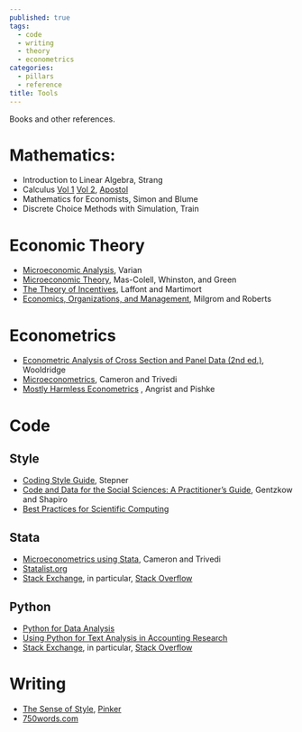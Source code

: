 ```yaml
---
published: true
tags:
  - code
  - writing
  - theory
  - econometrics
categories:
  - pillars
  - reference
title: Tools
---
```


Books and other references.

# Mathematics:

- Introduction to Linear Algebra, Strang
- Calculus [Vol 1](https://www.wiley.com/en-us/Calculus%2C+Volume+1%2C+2nd+Edition-p-9780471000051) [Vol 2](https://www.wiley.com/en-us/Calculus%2C+Volume+2%2C+2nd+Edition-p-9780471000075), [Apostol](https://en.wikipedia.org/wiki/Tom_M._Apostol)
- Mathematics for Economists, Simon and Blume
- Discrete Choice Methods with Simulation, Train

# Economic Theory

- [Microeconomic Analysis](https://wwnorton.com/books/9780393957358), Varian 
- [Microeconomic Theory](https://www.amazon.com/Microeconomic-Theory-Andreu-Mas-Colell/dp/0195073401), Mas-Colell, Whinston, and Green
- [The Theory of Incentives](https://press.princeton.edu/books/paperback/9780691091846/the-theory-of-incentives), Laffont and Martimort
- [Economics, Organizations, and Management](https://www.pearson.com/us/higher-education/program/Milgrom-Economics-Organization-and-Management/PGM309228.html), Milgrom and Roberts

# Econometrics
- [Econometric Analysis of Cross Section and Panel Data (2nd ed.)](https://mitpress.mit.edu/books/econometric-analysis-cross-section-and-panel-data-second-edition), Wooldridge
- [Microeconometrics](https://www.cambridge.org/hk/academic/subjects/economics/econometrics-statistics-and-mathematical-economics/microeconometrics-methods-and-applications?format=HB&isbn=9780521848053), Cameron and Trivedi
- [Mostly Harmless Econometrics](https://www.mostlyharmlesseconometrics.com) , Angrist and Pishke

# Code
## Style
- [Coding Style Guide](https://github.com/michaelstepner/healthinequality-code/blob/master/code/readme.md), Stepner 
- [Code and Data for the Social Sciences: A Practitioner’s Guide](https://web.stanford.edu/~gentzkow/research/CodeAndData.pdf), Gentzkow and Shapiro
- [Best Practices for Scientific Computing](https://journals.plos.org/plosbiology/article?id=10.1371/journal.pbio.1001745)
## Stata
- [Microeconometrics using Stata](https://www.stata.com/bookstore/microeconometrics-stata/), Cameron and Trivedi
- [Statalist.org](http://statalist.org/)
- [Stack Exchange](https://stackexchange.com), in particular, [Stack Overflow](https://stackoverflow.com/tour)
## Python
- [Python for Data Analysis](https://www.oreilly.com/library/view/python-for-data/9781491957653/)
- [Using Python for Text Analysis in Accounting Research](https://papers.ssrn.com/sol3/papers.cfm?abstract_id=3576098)
- [Stack Exchange](https://stackexchange.com), in particular, [Stack Overflow](https://stackoverflow.com/tour)

# Writing
- [The Sense of Style](https://stevenpinker.com/publications/sense-style-thinking-persons-guide-writing-21st-century), [Pinker](https://stevenpinker.com/biocv)
- [750words.com](https://750words.com)
